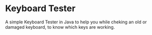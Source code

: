 # Keyboard Tester
A simple Keyboard Tester in Java to help you while cheking an old or damaged keyboard, to know which keys are working.
